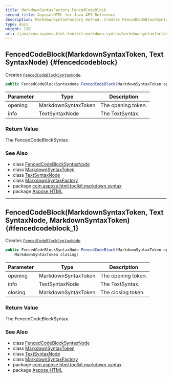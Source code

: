 ```yaml
---
title: MarkdownSyntaxFactory.FencedCodeBlock
second_title: Aspose.HTML for Java API Reference
description: MarkdownSyntaxFactory method. Creates FencedCodeBlockSyntaxNode
type: docs
weight: 120
url: /java/com.aspose.html.toolkit.markdown.syntax/markdownsyntaxfactory/fencedcodeblock/
---
```

## FencedCodeBlock(MarkdownSyntaxToken, TextSyntaxNode) {#fencedcodeblock}

Creates [`FencedCodeBlockSyntaxNode`](../../fencedcodeblocksyntaxnode/).

```java
public FencedCodeBlockSyntaxNode FencedCodeBlock(MarkdownSyntaxToken opening, TextSyntaxNode info)
```

| Parameter | Type | Description |
| --- | --- | --- |
| opening | MarkdownSyntaxToken | The opening token. |
| info | TextSyntaxNode | The TextSyntax. |

### Return Value

The FencedCodeBlockSyntax.

### See Also

* class [FencedCodeBlockSyntaxNode](../../fencedcodeblocksyntaxnode/)
* class [MarkdownSyntaxToken](../../markdownsyntaxtoken/)
* class [TextSyntaxNode](../../textsyntaxnode/)
* class [MarkdownSyntaxFactory](../)
* package [com.aspose.html.toolkit.markdown.syntax](../../../com.aspose.html.toolkit.markdown.syntax/)
* package [Aspose.HTML](../../../)

---

## FencedCodeBlock(MarkdownSyntaxToken, TextSyntaxNode, MarkdownSyntaxToken) {#fencedcodeblock_1}

Creates [`FencedCodeBlockSyntaxNode`](../../fencedcodeblocksyntaxnode/).

```java
public FencedCodeBlockSyntaxNode FencedCodeBlock(MarkdownSyntaxToken opening, TextSyntaxNode info, 
    MarkdownSyntaxToken closing)
```

| Parameter | Type | Description |
| --- | --- | --- |
| opening | MarkdownSyntaxToken | The opening token. |
| info | TextSyntaxNode | The TextSyntax. |
| closing | MarkdownSyntaxToken | The closing token. |

### Return Value

The FencedCodeBlockSyntax.

### See Also

* class [FencedCodeBlockSyntaxNode](../../fencedcodeblocksyntaxnode/)
* class [MarkdownSyntaxToken](../../markdownsyntaxtoken/)
* class [TextSyntaxNode](../../textsyntaxnode/)
* class [MarkdownSyntaxFactory](../)
* package [com.aspose.html.toolkit.markdown.syntax](../../../com.aspose.html.toolkit.markdown.syntax/)
* package [Aspose.HTML](../../../)
